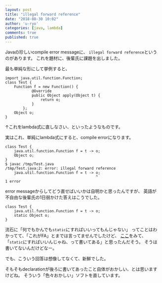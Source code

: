 ```yaml
---
layout: post
title: "illegal forward reference"
date: "2018-08-30 10:02"
author: 'u-ryo'
categories: [java, lambda]
comments: true
published: true
---
```

Javaの珍しいcompile error messageに、
`illegal forward reference`というのがあります。
これを題材に、後輩氏に課題を出しました。

最も単純な形にして挙例すると、

```
import java.util.function.Function;
class Test {
    Function f = new Function() {
            @Override
            public Object apply(Object t) {
                return o;
            }
        };
    Object o;
}
```

↑これをlambda式に直しなさい、といったようなものです。

実はこれ、単純にlambda式にすると、compile errorになります。

```
class Test {
    java.util.function.Function f = t -> o;
    Object o;
}
$ javac /tmp/Test.java
/tmp/Test.java:2: error: illegal forward reference
    java.util.function.Function f = t -> o;
                                         ^
1 error
```

error messageからしてどう直せばいいかは自明かと思ったんですが、
英語が不自由な後輩氏の1日弱かけた答えはこうでした。

```
class Test {
    java.util.function.Function f = t -> o;
    static Object o;
}
```

流石に「何でもかんでも`static`にすればいいってもんじゃない」
ってことはわかってて、「これがFA」とまでは言ってませんでしたけど、
[ここ](https://stackoverflow.com/questions/1746758/illegal-forward-reference-in-java)をみて、
「`static`にすればいいんじゃね、って書いてある」と思ったんだそう。
そうは書いてないんだけどなー。

でも、こういう回答は想像してなくて、新鮮でした。

そもそもdeclarationが後ろに書いてあったこと自体がおかしい、とは思いますけどね。
そういう「色々おかしい」ソフトを直しています。
